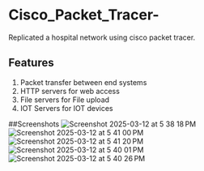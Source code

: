 # Cisco_Packet_Tracer-
Replicated a hospital network using cisco packet tracer.

## Features
1. Packet transfer between end systems
2. HTTP servers for web access
3. File servers for File upload
4. IOT Servers for IOT devices

##Screenshots
![Screenshot 2025-03-12 at 5 38 18 PM](https://github.com/user-attachments/assets/fbf93831-62ef-486f-85ad-86cdc8bbc4da)
![Screenshot 2025-03-12 at 5 41 00 PM](https://github.com/user-attachments/assets/597f664f-9cf0-44dc-8518-63f1a362c54e)
![Screenshot 2025-03-12 at 5 41 20 PM](https://github.com/user-attachments/assets/35674a20-a91a-42cf-a337-b7552b9e99fa)
![Screenshot 2025-03-12 at 5 40 01 PM](https://github.com/user-attachments/assets/a822f9f9-61b2-45b6-be66-5fc4622fb862)
![Screenshot 2025-03-12 at 5 40 26 PM](https://github.com/user-attachments/assets/7a35ff4b-22e4-4c56-a908-6262d331a7be)
